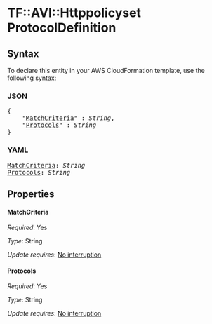 # TF::AVI::Httppolicyset ProtocolDefinition

## Syntax

To declare this entity in your AWS CloudFormation template, use the following syntax:

### JSON

<pre>
{
    "<a href="#matchcriteria" title="MatchCriteria">MatchCriteria</a>" : <i>String</i>,
    "<a href="#protocols" title="Protocols">Protocols</a>" : <i>String</i>
}
</pre>

### YAML

<pre>
<a href="#matchcriteria" title="MatchCriteria">MatchCriteria</a>: <i>String</i>
<a href="#protocols" title="Protocols">Protocols</a>: <i>String</i>
</pre>

## Properties

#### MatchCriteria

_Required_: Yes

_Type_: String

_Update requires_: [No interruption](https://docs.aws.amazon.com/AWSCloudFormation/latest/UserGuide/using-cfn-updating-stacks-update-behaviors.html#update-no-interrupt)

#### Protocols

_Required_: Yes

_Type_: String

_Update requires_: [No interruption](https://docs.aws.amazon.com/AWSCloudFormation/latest/UserGuide/using-cfn-updating-stacks-update-behaviors.html#update-no-interrupt)

